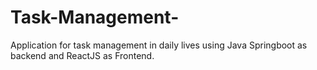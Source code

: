 # Task-Management-
Application for task management in daily lives using Java Springboot as backend and ReactJS as Frontend.
